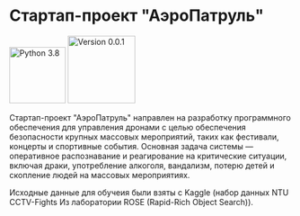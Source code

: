 # Стартап-проект "АэроПатруль"

<img src="https://img.shields.io/badge/Python-3.8-9cf" width="100" alt="Python 3.8"> <img src="https://img.shields.io/badge/Version-0.0.1-9cf" width="120" alt="Version 0.0.1">

Стартап-проект "АэроПатруль" направлен на разработку программного обеспечения для управления дронами с целью обеспечения безопасности крупных массовых мероприятий, таких как фестивали, концерты и спортивные события. Основная задача системы — оперативное распознавание и реагирование на критические ситуации, включая драки, употребление алкоголя, вандализм, потерю детей и скопление людей на массовых мероприятиях.

Исходные данные для обучеия были взяты с Kaggle (набор данных NTU CCTV-Fights Из лаборатории ROSE (Rapid-Rich Object Search)).
